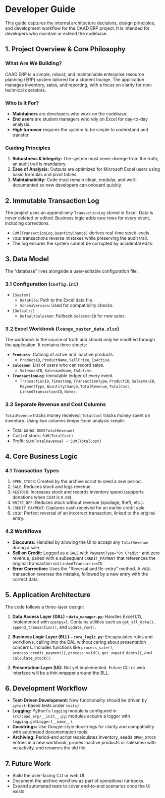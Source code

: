 # Developer Guide

This guide captures the internal architecture decisions, design principles,
and development workflow for the CAAD ERP project. It is intended for
developers who maintain or extend the codebase.

## 1. Project Overview & Core Philosophy

### What Are We Building?

CAAD ERP is a simple, robust, and maintainable enterprise resource planning
(ERP) system tailored for a student lounge. The application manages inventory,
sales, and reporting, with a focus on clarity for non-technical operators.

### Who Is It For?

- **Maintainers** are developers who work on the codebase.
- **End users** are student managers who rely on Excel for day-to-day analysis.
- **High turnover** requires the system to be simple to understand and transfer.

### Guiding Principles

1. **Robustness & Integrity:** The system must never diverge from the truth; an
audit trail is mandatory.
2. **Ease of Analysis:** Outputs are optimized for Microsoft Excel users using
basic formulas and pivot tables.
3. **Maintainability:** Code must remain clean, modular, and well-documented so
new developers can onboard quickly.

## 2. Immutable Transaction Log

The project uses an append-only `TransactionLog` stored in Excel. Data is never
deleted or edited. Business logic adds new rows for every event, including
corrections.

- `SUM(TransactionLog.QuantityChange)` derives real-time stock levels.
- `VOID` transactions reverse mistakes while preserving the audit trail.
- The log ensures the system cannot be corrupted by accidental edits.

## 3. Data Model

The "database" lives alongside a user-editable configuration file.

### 3.1 Configuration (`config.ini`)

- `[System]`
  - `DataFile`: Path to the Excel data file.
  - `SchemaVersion`: Used for compatibility checks.
- `[Defaults]`
  - `DefaultSalesman`: Fallback `SalesmanID` for new sales.

### 3.2 Excel Workbook (`lounge_master_data.xlsx`)

The workbook is the source of truth and should only be modified through the
application. It contains three sheets:

- **`Products`**: Catalog of active and inactive products.
  - `ProductID`, `ProductName`, `SellPrice`, `IsActive`.
- **`Salesmen`**: List of users who can record sales.
  - `SalesmanID`, `SalesmanName`, `IsActive`.
- **`TransactionLog`**: Immutable ledger of every event.
  - `TransactionID`, `Timestamp`, `TransactionType`, `ProductID`,
    `SalesmanID`, `PaymentType`, `QuantityChange`, `TotalRevenue`,
    `TotalCost`, `LinkedTransactionID`, `Notes`.

### 3.3 Separate Revenue and Cost Columns

`TotalRevenue` tracks money received; `TotalCost` tracks money spent on
inventory. Using two columns keeps Excel analysis simple:

- Total sales: `SUM(TotalRevenue)`
- Cost of stock: `SUM(TotalCost)`
- Profit: `SUM(TotalRevenue) + SUM(TotalCost)`

## 4. Core Business Logic

### 4.1 Transaction Types

1. `OPEN_STOCK`: Created by the archive script to seed a new period.
2. `SALE`: Reduces stock and logs revenue.
3. `RESTOCK`: Increases stock and records inventory spend (supports donations
   when cost is `0.00`).
4. `WRITE_OFF`: Reduces stock without revenue (spoilage, theft, etc.).
5. `CREDIT_PAYMENT`: Captures cash received for an earlier credit sale.
6. `VOID`: Perfect reversal of an incorrect transaction, linked to the original
   entry.

### 4.2 Workflows

- **Discounts:** Handled by allowing the UI to accept any `TotalRevenue` during
  a sale.
- **Sell on Credit:** Logged as a `SALE` with `PaymentType="On Credit"` and
  zero revenue, paired with a subsequent `CREDIT_PAYMENT` that references the
  original transaction via `LinkedTransactionID`.
- **Error Correction:** Uses the "Reversal and Re-entry" method. A `VOID`
  transaction reverses the mistake, followed by a new entry with the correct
  data.

## 5. Application Architecture

The code follows a three-layer design:

1. **Data Access Layer (DAL) – `data_manager.py`:**
   Handles Excel I/O, implemented with `openpyxl`. Contains utilities such as
   `get_all_data()`, `append_transaction()`, and `update_row()`.

2. **Business Logic Layer (BLL) – `core_logic.py`:**
   Encapsulates rules and workflows, calling into the DAL without caring about
   presentation concerns. Includes functions like `process_sale()`,
   `process_credit_payment()`, `process_void()`, `get_unpaid_debts()`, and
   `calculate_stock()`.

3. **Presentation Layer (UI):**
   Not yet implemented. Future CLI or web interface will be a thin wrapper
   around the BLL.

## 6. Development Workflow

- **Test-Driven Development:** New functionality should be driven by
  `pytest`-based tests under `tests/`.
- **Logging:** Python's `logging` module is configured in
  `src/caad_erp/__init__.py`; modules acquire a logger with
  `logging.getLogger(__name__)`.
- **Docstrings:** Use Google-style docstrings for clarity and compatibility with
automated documentation tools.
- **Archiving:** Period-end script recalculates inventory, seeds `OPEN_STOCK`
entries in a new workbook, prunes inactive products or salesmen with no
activity, and renames the old file.

## 7. Future Work

- Build the user-facing CLI or web UI.
- Document the archive workflow as part of operational runbooks.
- Expand automated tests to cover end-to-end scenarios once the UI exists.
